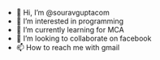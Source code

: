 - 👋 Hi, I’m @souravguptacom
- 👀 I’m interested in programming 
- 🌱 I’m currently learning for MCA
- 💞️ I’m looking to collaborate on facebook
- 📫 How to reach me with gmail

<!---
souravguptacom/souravguptacom is a ✨ special ✨ repository because its `README.md` (this file) appears on your GitHub profile.
You can click the Preview link to take a look at your changes.
--->
